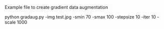 Example file to create gradient data augmentation

python gradaug.py -img test.jpg -smin 70 -smax 100 -stepsize 10 -iter 10 -scale 1000
